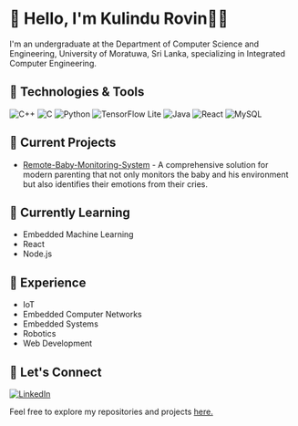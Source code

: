 # 👋 Hello, I'm Kulindu Rovin👨‍💻

I'm an undergraduate at the Department of Computer Science and Engineering, University of Moratuwa, Sri Lanka, specializing in Integrated Computer Engineering.

## 🔧 Technologies & Tools

![C++](https://img.shields.io/badge/-C++-00599C?style=flat-square&logo=C%2B%2B&logoColor=white)
![C](https://img.shields.io/badge/-C-00599C?style=flat-square&logo=C&logoColor=white)
![Python](https://img.shields.io/badge/-Python-3776AB?style=flat-square&logo=Python&logoColor=white)
![TensorFlow Lite](https://img.shields.io/badge/-TensorFlow%20Lite-FF6F00?style=flat-square&logo=TensorFlow&logoColor=white)
![Java](https://img.shields.io/badge/-Java-007396?style=flat-square&logo=Java&logoColor=white)
![React](https://img.shields.io/badge/-React-61DAFB?style=flat-square&logo=React&logoColor=white)
![MySQL](https://img.shields.io/badge/-MySQL-4479A1?style=flat-square&logo=MySQL&logoColor=white)

## 🚀 Current Projects

- [Remote-Baby-Monitoring-System](https://github.com/RovinKYK/Remote-Baby-Monitoring-System) - A comprehensive solution for modern parenting that not only monitors the baby and his environment but also identifies their emotions from their cries.

## 🌱 Currently Learning

- Embedded Machine Learning
- React
- Node.js

## 💼 Experience

- IoT
- Embedded Computer Networks
- Embedded Systems
- Robotics
- Web Development

## 🤝 Let's Connect

[![LinkedIn](https://img.shields.io/badge/LinkedIn-0077B5?style=flat-square&logo=linkedin&logoColor=white)](https://www.linkedin.com/in/yourusername)

Feel free to explore my repositories and projects [here.](https://github.com/RovinKYK?tab=repositories)
